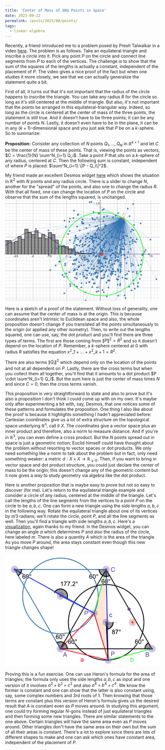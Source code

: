 ```yaml
---
title: 'Center of Mass of $N$ Points in Space'
date: 2023-09-22
permalink: /posts/2023/08/points/
tags:
  - linear algebra
---
```


Recently, a friend introduced me to a problem posed by Presh Talwalkar in a video [here](https://www.youtube.com/watch?v=bDBkySkS1aI&ab_channel=MindYourDecisions). The problem is as follows. Take an equilateral triangle and inscribe a circle into it. Pick any point $P$ on the circle and connect line segments from $P$ to each of the vertices. The challenge is to show that the sum of the squares of the lengths is actually a constant, independent of the placement of $P$. The video gives a nice proof of the fact but when one studies it more closely, we see that we can actually generalize the statement quite a bit.

First of all, it turns out that it's not important that the radius of the circle happens to inscribe the triangle. You can take any radius $R$ for the circle so long as it's still centered at the middle of triangle. But also, it's not important that the points be arranged in this equilateral-triangular way. Indeed, so long as the circle is centered at the center of mass of the three points, the statement is still true. And it doesn't have to be three points; it can be any number of points $N$. Lastly, it doesn't even have to be in the plane, it can be in any $(k+1)$-dimensional space and you just ask that $P$ be on a $k$-sphere. So to summarize:

**Proposition:** Consider any collection of $N$ points $Q_1,...,Q_N$ in $\mathbb{R}^{k+1}$ and let $C$ be the center of mass of these points. That is, viewing the points as vectors, $C = \frac{1}{N} \sum^N_{i=1} Q_i$. Take a point $P$ that sits on a $k$-sphere of any radius, centered at $C$. Then the following sum is constant, independent of where $P$ is placed: $\sum^N_{i=1} \|P - Q_i\|^2$.

My friend made an excellent Desmos widget [here](https://www.desmos.com/geometry/9ix8mi7pw2) which shows the situation in $\mathbb{R}^2$ with $N$ points and any radius circle. There is a slider to change $N$, another for the "spread" of the points, and also one to change the radius $R$. With that all fixed, one can change the location of $P$ on the circle and observe that the sum of the lengths squared, is unchanged.
![label](/files/distribution.png)

Here is a sketch of a proof of the statement. Without loss of generality, one can assume that the center of mass is at the origin. This is because coordinates aren't intrinsic to Euclidean space and also, the whole proposition doesn't change if you translated all the points simultaneously to the origin (or applied any other isometry). Then, to write out the lengths squared, one can use, say, the dot product and you'll find there are three types of terms. The first are those coming from $\|P\|^2 = R^2$ and so it doesn't depend on the location of $P$. Remember, a $k$-sphere centered at 0 with radius $R$ satisfies the equation $x^2\_1+...+x^2\_{k+1} = R^2$.

There are also terms $\|Q_i\|^2$ which depend only on the location of the points and not at all dependent on $P$. Lastly, there are the cross terms but when you collect them all together, you'll find that it amounts to a dot product $P \cdot \sum^N_{i=1} Q_i$. But the sum here is just the center of mass times $N$ and since $C = 0$, then the cross terms vanish. 

This proposition is very straightforward to state and also to prove but it's also a proposition I don't think I could come up with on my own. It's maybe only after experimenting a bit with, say, Desmos, that one notices some of these patterns and formulates the proposition. One thing I also like about the proof is because it highlights something I hadn't appreciated before: Cartesian coordinates give us a lot of extra structure on the topological space underlying $\mathbb{R}^n$, call it $X$. The coordinates give a vector space plus an inner product and therefore, also a norm to measure distance. And if you're in $\mathbb{R}^3$, you can even define a cross product. But the $N$ points spread out in space is just a geometric notion; Euclid himself could have thought about the problem without resorting to vector spaces or dot products. We only need something like a norm to talk about the problem but in fact, only need something weaker: a metric $d:X \times X \to \mathbb{R}_{\geq 0}$. Then, if you want to bring in vector space and dot product structure, you could just declare the center of mass to be the origin; this doesn't change any of the geometric content but it now gives a way to study geometry via algebra like the dot product.



Here is another proposition that is maybe easy to prove but not so easy to discover (for me). Let's return to the equilateral triangle example and consider a circle of any radius, centered at the middle of the triangle. Let's call the lengths of the line segments from the vertices to a point $P$ on the circle to be $a,b,c$. One can form a new triangle using the side lengths $a,b,c$ in the following way. Rotate the equilateral triangle about one of its vertices by $\pi/3$ radians; we'll rotate the circle, point $P$, and all the line segments as well. Then you'll find a triangle with side lengths $a,b,c$. Here's a [visualization](https://www.desmos.com/geometry/1msygsgxzh), again thanks to my friend. In the Desmos widget, you can change an angle $\alpha$ which determines $P$ and also the radius of the circle, here labeled $m$. There is also a quantity $A$ which is the area of the triangle. As you move $P$ around, the area stays constant even though this new triangle changes shape!

![label](/files/triangle.png)

Proving this is a fun exercise. One can use Heron's formula for the area of triangles; the formula only uses the side lengths $a,b,c$ as input and one version of it involves $a^2+b^2+c^2$ and also $a^4+b^4+c^4$. We know the former is constant and one can show that the latter is also constant using, say, some complex numbers and 3rd roots of 1. Then knowing that those terms are constant plus this version of Heron's formula gives us the desired result that $A$ is constant even as $P$ moves around. In studying this argument, one could try forming regular $N$-gons instead of just equilateral triangles and then forming some new triangles. There are similar statements to the one above. Certain triangles will have the same area even as $P$ moves around. Other triangles don't have the same area on their own but the sum of all their areas is constant. There's a lot to explore since there are lots of different shapes to make and one can ask which ones have constant area, independent of the placement of $P$.
